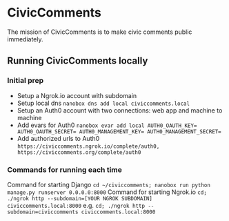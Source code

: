 # CivicComments

The mission of CivicComments is to make civic comments public immediately.

## Running CivicComments locally

### Initial prep

* Setup a Ngrok.io account with subdomain
* Setup local dns ``nanobox dns add local civiccomments.local``
* Setup an Auth0 account with two connections: web app and machine to machine
* Add evars for Auth0
``nanobox evar add local AUTH0_OAUTH_KEY= AUTH0_OAUTH_SECRET= AUTH0_MANAGEMENT_KEY= AUTH0_MANAGEMENT_SECRET=``
* Add authorized urls to Auth0
``https://civiccomments.ngrok.io/complete/auth0, https://civiccomments.org/complete/auth0``

### Commands for running each time

Command for starting Django ``cd ~/civiccomments; nanobox run python manage.py runserver 0.0.0.0:8000``
Command for starting Ngrok.io ``cd; ./ngrok http --subdomain=[YOUR NGROK SUBDOMAIN] civiccomments.local:8000`` e.g. ``cd; ./ngrok http --subdomain=civiccomments civiccomments.local:8000``
